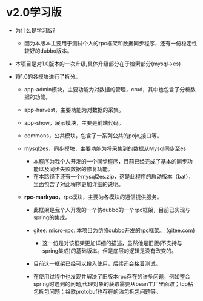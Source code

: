 # v2.0学习版

- 为什么是学习版?
  - 因为本版本主要用于测试个人的rpc框架和数据同步程序，还有一份稳定性较好的dubbo版本。

- 本项目是对1.0版本的一次升级,具体升级部分在于检索部分(mysql->es)

- 将1.0的各模块进行了拆分。

  - app-admin模块，主要功能为对数据的管理，crud，其中也包含了分析数据的功能。

  - app-harvest，主要功能为对数据的采集。

  - app-show，展示模块，主要是前端代码。

  - commons，公共模块，包含了一系列公共的pojo,接口等。

  - mysql2es，同步模块，主要功能为将采集到的数据从Mysql同步至es

    - 本程序为我个人开发的一个同步程序，目前已经完成了基本的同步功能以及同步失败数据的修复功能。
    - 在本路径下还有一个mysql2es.zip，这是此程序的启动版本（bat），里面包含了对此程序更加详细的说明。

  - **rpc-markyao**，rpc模块，主要为各模块的通信提供服务。

    - 此框架是我个人开发的一个仿dubbo的一个rpc框架，目前已实现与spring的集成。

    - gitee: [micro-rpc: 本项目为仿照dubbo开发的rpc框架。 (gitee.com)](https://gitee.com/markYao98/micro-rpc)

      - 这一份是对该框架更加详细的描述，虽然他是旧版(不支持与spring集成)的基础版本。但是底层的逻辑是没有改变的。

    - 目前这一框架已经可以投入使用，后续还会接着测试。

    - 在使用过程中也发现并解决了旧版本rpc存在的许多问题，例如整合spring时遇到的问题,代理对象的获取需要从bean工厂里面取；tcp粘包拆包问题；谷歌protobuf也存在的沾包拆包问题等。

      


